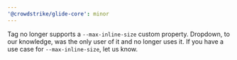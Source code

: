 ```yaml
---
'@crowdstrike/glide-core': minor
---
```


Tag no longer supports a `--max-inline-size` custom property. Dropdown, to our knowledge, was the only user of it and no longer uses it. If you have a use case for `--max-inline-size`, let us know.
